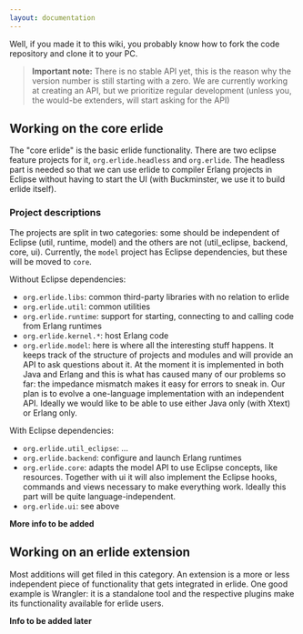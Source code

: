 ```yaml
---
layout: documentation
---
```


Well, if you made it to this wiki, you probably know how to fork the code repository and clone it to your PC.

> **Important note:** There is no stable API yet, this is the reason why the version number is still starting with a zero. We are currently working at creating an API, but we prioritize regular development (unless you, the would-be extenders, will start asking for the API)

## Working on the core erlide 

The "core erlide" is the basic erlide functionality. There are two eclipse feature projects for it, `org.erlide.headless` and `org.erlide`. The headless part is needed so that we can use erlide to compiler Erlang projects in Eclipse without having to start the UI (with Buckminster, we use it to build erlide itself).

### Project descriptions

The projects are split in two categories: some should be independent of Eclipse (util, runtime, model) and the others are not (util_eclipse, backend, core, ui). Currently, the `model` project has Eclipse dependencies, but these will be moved to `core`.

Without Eclipse dependencies:

* `org.erlide.libs`: common third-party libraries with no relation to erlide
* `org.erlide.util`: common utilities
* `org.erlide.runtime`: support for starting, connecting to and calling code from Erlang runtimes
* `org.erlide.kernel.*`: host Erlang code 
* `org.erlide.model`: here is where all the interesting stuff happens. It keeps track of the structure of projects and modules and will provide an API to ask questions about it. At the moment it is implemented in both Java and Erlang and this is what has caused many of our problems so far: the impedance mismatch makes it easy for errors to sneak in. Our plan is to evolve a one-language implementation with an independent API. Ideally we would like to be able to use either Java only (with Xtext) or Erlang only.

With Eclipse dependencies:

* `org.erlide.util_eclipse`: ...
* `org.erlide.backend`: configure and launch Erlang runtimes 
* `org.erlide.core`: adapts the model API to use Eclipse concepts, like resources. Together with ui it will also implement the Eclipse hooks, commands and views necessary to make everything work. Ideally this part will be quite language-independent.
* `org.erlide.ui`: see above

**More info to be added**

## Working on an erlide extension

Most additions will get filed in this category. An extension is a more or less independent piece of functionality that gets integrated in erlide. One good example is Wrangler: it is a standalone tool and the respective plugins make its functionality available for erlide users.

**Info to be added later**
